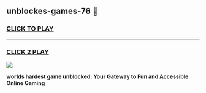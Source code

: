 
## unblockes-games-76 👋
<h3>
<a href="https://premium.freeplayer.one?title=unblockes-games-76&ref=14F">CLICK TO PLAY</a></h3>
<hr>

<h3>
<a href="https://premium.freeplayer.one?title=unblockes-games-76&ref=14F">CLICK 2 PLAY</a>
  
</h3>

<a href="https://premium.freeplayer.one?title=unblockes-games-76&ref=12F/"><img src="https://clearcache.store/games.png"></a>


**worlds hardest game unblocked: Your Gateway to Fun and Accessible Online Gaming**
